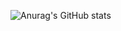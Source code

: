 ![Anurag's GitHub stats](https://github-readme-stats.vercel.app/api?username=greatmr&show_icons=true&theme=radical)
